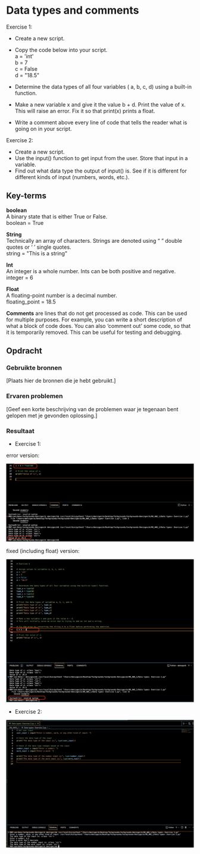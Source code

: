 # Data types and comments

Exercise 1:

- Create a new script. <br>

- Copy the code below into your script.<br>
a = 'int'<br>
b = 7<br>
c = False<br>
d = "18.5"<br>
- Determine the data types of all four variables ( a, b, c, d) using a built-in function.<br>
- Make a new variable x and give it the value b + d. Print the value of x. This will raise an error. Fix it so that print(x) prints a float.<br>
- Write a comment above every line of code that tells the reader what is going on in your script.<br>


Exercise 2:

- Create a new script.<br>
- Use the input() function to get input from the user. Store that input in a variable.<br>
- Find out what data type the output of input() is. See if it is different for different kinds of input (numbers, words, etc.).<br>

## Key-terms

<b>boolean</b> <br>
A binary state that is either True or False.<br>
boolean = True<br>

<b>String</b> <br>
Technically an array of characters. Strings are denoted using “ ” double quotes or ‘ ’ single quotes. <br>
string = "This is a string" <br>

<b>Int</b> <br>
An integer is a whole number. Ints can be both positive and negative. <br>
integer = 6 <br>

<b>Float</b> <br>
A floating-point number is a decimal number. <br>
floating_point = 18.5 <br>

<b>Comments</b> are lines that do not get processed as code. This can be used for multiple purposes. For example, you can write a short description of what a block of code does. You can also ‘comment out’ some code, so that it is temporarily removed. This can be useful for testing and debugging.

## Opdracht
### Gebruikte bronnen
[Plaats hier de bronnen die je hebt gebruikt.]

### Ervaren problemen
[Geef een korte beschrijving van de problemen waar je tegenaan bent gelopen met je gevonden oplossing.]

### Resultaat

- Exercise 1:

error version:

![Alt text](09_includes/error.png)

fixed (including float) version:

![Alt text](09_includes/fixed.png)


- Exercise 2:

![Alt text](<09_includes/Data types Exercise 2.png>)